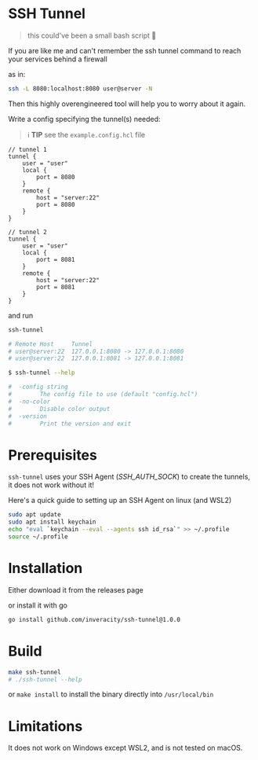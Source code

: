 # SSH Tunnel

> this could've been a small bash script 💩

If you are like me and can't remember the ssh tunnel command to reach your services behind a firewall

as in:

```sh
ssh -L 8080:localhost:8080 user@server -N
```

Then this highly overengineered tool will help you to worry about it again.

Write a config specifying the tunnel(s) needed:

> ℹ️ **TIP** see the `example.config.hcl` file

```hcl
// tunnel 1
tunnel {
    user = "user"
    local {
        port = 8080
    }
    remote {
        host = "server:22"
        port = 8080
    }
}

// tunnel 2
tunnel {
    user = "user"
    local {
        port = 8081
    }
    remote {
        host = "server:22"
        port = 8081
    }
}
```

and run

```sh
ssh-tunnel

# Remote Host     Tunnel
# user@server:22  127.0.0.1:8080 -> 127.0.0.1:8080
# user@server:22  127.0.0.1:8081 -> 127.0.0.1:8081

```

```sh
$ ssh-tunnel --help

#  -config string
#        The config file to use (default "config.hcl")
#  -no-color
#        Disable color output
#  -version
#        Print the version and exit
```

# Prerequisites

`ssh-tunnel` uses your SSH Agent (_SSH_AUTH_SOCK_) to create the tunnels, it does not work without it!

Here's a quick guide to setting up an SSH Agent on linux (and WSL2)

```sh
sudo apt update
sudo apt install keychain
echo "eval `keychain --eval --agents ssh id_rsa`" >> ~/.profile
source ~/.profile
```

# Installation

Either download it from the releases page

or install it with go

```sh
go install github.com/inveracity/ssh-tunnel@1.0.0
```

# Build

```sh
make ssh-tunnel
# ./ssh-tunnel --help
```

or `make install` to install the binary directly into `/usr/local/bin`

# Limitations

It does not work on Windows except WSL2, and is not tested on macOS.
